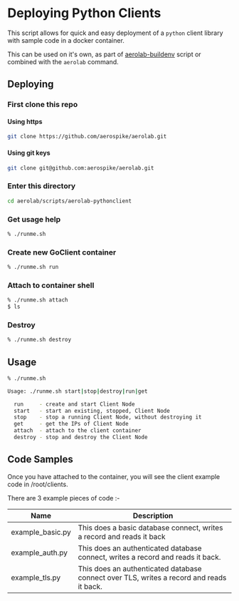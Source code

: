 # Deploying Python Clients

This script allows for quick and easy deployment of a `python` client library with sample code in a docker container.

This can be used on it's own, as part of [aerolab-buildenv](../aerolab-buildenv/README.md) script or combined with the `aerolab` command.

## Deploying

### First clone this repo

#### Using https

```bash
git clone https://github.com/aerospike/aerolab.git
```

#### Using git keys

```bash
git clone git@github.com:aerospike/aerolab.git
```

### Enter this directory

```bash
cd aerolab/scripts/aerolab-pythonclient
```

### Get usage help

```bash
% ./runme.sh
```

### Create new GoClient container

```bash
% ./runme.sh run
```

### Attach to container shell

```bash
% ./runme.sh attach
$ ls
```

### Destroy

```bash
% ./runme.sh destroy
```

## Usage

```bash
% ./runme.sh 

Usage: ./runme.sh start|stop|destroy|run|get

  run     - create and start Client Node
  start   - start an existing, stopped, Client Node
  stop    - stop a running Client Node, without destroying it
  get     - get the IPs of Client Node
  attach  - attach to the client container
  destroy - stop and destroy the Client Node
```

## Code Samples

Once you have attached to the container, you will see the client example code in /root/clients.

There are 3 example pieces of code :-

Name | Description
--- | ---
example_basic.py | This does a basic database connect, writes a record and reads it back
example_auth.py | This does an authenticated database connect, writes a record and reads it back.
example_tls.py | This does an authenticated database connect over TLS, writes a record and reads it back.
